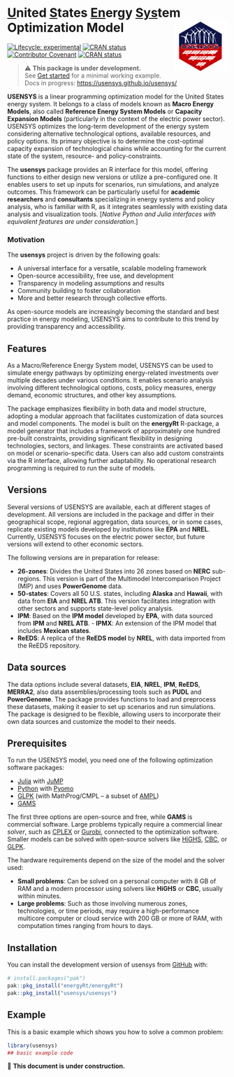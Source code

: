 
<!-- README.md is generated from README.Rmd. Please edit that file -->

# <u>U</u>nited <u>S</u>tates <u>En</u>ergy <u>Sys</u>tem Optimization Model <img src="man/figures/logo.png" align="right" width="120"/>

<!-- badges: start -->

[![Lifecycle:
experimental](https://img.shields.io/badge/lifecycle-experimental-orange.svg)](https://lifecycle.r-lib.org/articles/stages.html#experimental)
[![CRAN
status](https://www.r-pkg.org/badges/version/usensys)](https://CRAN.R-project.org/package=usensys)
[![Contributor
Covenant](https://img.shields.io/badge/Contributor%20Covenant-2.1-4baaaa.svg)](code_of_conduct.md)
[![CRAN
status](https://www.r-pkg.org/badges/version/usensys)](https://CRAN.R-project.org/package=usensys)
<!-- badges: end -->

<div class="warn">

> :warning: **This package is under development.**  
> See [Get started](https://www.usensys.org/articles/usensys.html) for a
> minimal working example.  
> Docs in progress: <https://usensys.github.io/usensys/>

</div>

**USENSYS** is a linear programming optimization model for the United
States energy system. It belongs to a class of models known as **Macro
Energy Models**, also called **Reference Energy System Models** or
**Capacity Expansion Models** (particularly in the context of the
electric power sector). USENSYS optimizes the long-term development of
the energy system considering alternative technological options,
available resources, and policy options. Its primary objective is to
determine the cost-optimal capacity expansion of technological chains
while accounting for the current state of the system, resource- and
policy-constraints.

The **usensys** package provides an R interface for this model, offering
functions to either design new versions or utilize a pre-configured one.
It enables users to set up inputs for scenarios, run simulations, and
analyze outcomes. This framework can be particularly useful for
**academic researchers** and **consultants** specializing in energy
systems and policy analysis, who is familiar with R, as it integrates
seamlessly with existing data analysis and visualization tools.
\[*Native Python and Julia interfaces with equivalent features are under
consideration*.\]

### Motivation

The **usensys** project is driven by the following goals:  
- A universal interface for a versatile, scalable modeling framework  
- Open-source accessibility, free use, and development  
- Transparency in modeling assumptions and results  
- Community building to foster collaboration  
- More and better research through collective efforts.

As open-source models are increasingly becoming the standard and best
practice in energy modeling, USENSYS aims to contribute to this trend by
providing transparency and accessibility.

## Features

As a Macro/Reference Energy System model, USENSYS can be used to
simulate energy pathways by optimizing energy-related investments over
multiple decades under various conditions. It enables scenario analysis
involving different technological options, costs, policy measures,
energy demand, economic structures, and other key assumptions.

The package emphasizes flexibility in both data and model structure,
adopting a modular approach that facilitates customization of data
sources and model components. The model is built on the **energyRt**
R-package, a model generator that includes a framework of approximately
one hundred pre-built constraints, providing significant flexibility in
designing technologies, sectors, and linkages. These constraints are
activated based on model or scenario-specific data. Users can also add
custom constraints via the R interface, allowing further adaptability.
No operational research programming is required to run the suite of
models.

## Versions

Several versions of USENSYS are available, each at different stages of
development. All versions are included in the package and differ in
their geographical scope, regional aggregation, data sources, or in some
cases, replicate existing models developed by institutions like **EPA**
and **NREL**. Currently, USENSYS focuses on the electric power sector,
but future versions will extend to other economic sectors.

The following versions are in preparation for release:  
- **26-zones**: Divides the United States into 26 zones based on
**NERC** sub-regions. This version is part of the Multimodel
Intercomparison Project (MIP) and uses **PowerGenome** data.  
- **50-states**: Covers all 50 U.S. states, including **Alaska** and
**Hawaii**, with data from **EIA** and **NREL ATB**. This version
facilitates integration with other sectors and supports state-level
policy analysis.  
- **IPM**: Based on the **IPM model** developed by **EPA**, with data
sourced from **IPM** and **NREL ATB**. - **IPMX**: An extension of the
IPM model that includes **Mexican states**.  
- **ReEDS**: A replica of the **ReEDS model** by **NREL**, with data
imported from the ReEDS repository.

## Data sources

The data options include several datasets, **EIA**, **NREL**, **IPM**,
**ReEDS**, **MERRA2**, also data assemblies/processing tools such as
**PUDL** and **PowerGenome**. The package provides functions to load and
preprocess these datasets, making it easier to set up scenarios and run
simulations. The package is designed to be flexible, allowing users to
incorporate their own data sources and customize the model to their
needs.

## Prerequisites

To run the USENSYS model, you need one of the following optimization
software packages:  
- [Julia](https://julialang.org/) with [JuMP](https://jump.dev/)  
- [Python](https://www.python.org/) with
[Pyomo](https://www.pyomo.org/)  
- [GLPK](https://en.wikibooks.org/wiki/GLPK/GMPL_(MathProg)) (with
MathProg/CMPL – a subset of [AMPL](https://ampl.com/))  
- [GAMS](https://www.gams.com/)  

The first three options are open-source and free, while **GAMS** is
commercial software. Large problems typically require a commercial
linear *solver*, such as [CPLEX](https://en.wikipedia.org/wiki/CPLEX) or
[Gurobi](https://en.wikipedia.org/wiki/Gurobi_Optimizer), connected to
the optimization software. Smaller models can be solved with open-source
solvers like [HiGHS](https://highs.dev/),
[CBC](https://coin-or.github.io/Cbc/intro.html), or
[GLPK](https://www.gnu.org/software/glpk/).

The hardware requirements depend on the size of the model and the solver
used:

- **Small problems**: Can be solved on a personal computer with 8 GB of
  RAM and a modern processor using solvers like **HiGHS** or **CBC**,
  usually within minutes.  
- **Large problems**: Such as those involving numerous zones,
  technologies, or time periods, may require a high-performance
  multicore computer or cloud service with 200 GB or more of RAM, with
  computation times ranging from hours to days.

## Installation

You can install the development version of usensys from
[GitHub](https://github.com/) with:

``` r
# install.packages("pak")
pak::pkg_install("energyRt/energyRt")
pak::pkg_install("usensys/usensys")
```

## Example

This is a basic example which shows you how to solve a common problem:

``` r
library(usensys)
## basic example code
```

:construction: **This document is under construction.**
